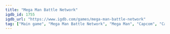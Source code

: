 ```yaml
---
title: "Mega Man Battle Network"
igdb_id: 1755
igdb_url: "https://www.igdb.com/games/mega-man-battle-network"
tag: ["Main game", "Mega Man Battle Network", "Mega Man", "Capcom", "Capcom Production Studio 2", "Role-playing (RPG)", "Turn-based strategy (TBS)", "Adventure", "Single player", "Bird view / Isometric", "Side view", "Action", "Science fiction", "Comedy"]
---
```

